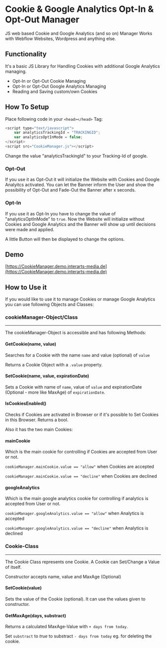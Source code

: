 # Cookie & Google Analytics Opt-In & Opt-Out Manager 
JS web based Cookie and Google Analytics (and so on) Manager
Works with Webflow Websites, Wordpress and anything else.

## Functionality
It's a basic JS Library for Handling Cookies with additional Google Analytics managing.
* Opt-In or Opt-Out Cookie Managing
* Opt-In or Opt-Out Google Analytics Managing
* Reading and Saving custom/own Cookies

## How To Setup
Place following code in your `<head></head>` Tag:
```javascript
<script type="text/javascript">
    var analyticsTrackingId = "TRACKINGID";
    var analyticsOptInMode = false;
</script>
<script src="CookieManager.js"></script>
```

Change the value "analyticsTrackingId" to your Tracking-Id of google.

### Opt-Out
If you use it as Opt-Out it will initialize the Website with Cookies and Google Analyitcs activated. 
You can let the Banner inform the User and show the possibility of Opt-Out and Fade-Out the Banner after x seconds.

### Opt-In
If you use it as Opt-In you have to change the value of "analyticsOptInMode" to `true`.
Now the Website will initialize without Cookies and Google Analytics and the Banner will show up until decisions were made and applied.

A little Button will then be displayed to change the options.

## Demo
[https://CookieManager.demo.interarts-media.de](https://CookieManager.demo.interarts-media.de)

## How to Use it
If you would like to use it to manage Cookies or manage Google Analytics you can use following Objects and Classes:

### cookieManager-Object/Class
---
The cookieManager-Object is accessible and has following Methods:

#### GetCookie(name, value)
Searches for a Cookie with the name `name` and value (optional) of `value`

Returns a Cookie Object with a `.value` property.

#### SetCookie(name, value, expirationDate)
Sets a Cookie with name of `name`, value of `value` and expirationDate (Optional - more like MaxAge) of `expirationDate`.

#### IsCookiesEnabled()
Checks if Cookies are activated in Browser or if it's possible to Set Cookies in this Browser. Returns a bool.

Also it has the two main Cookies:
#### mainCookie
Which is the main cookie for controlling if Cookies are accepted from User or not.

`cookieManager.mainCookie.value == "allow"` when Cookies are accepted

`cookieManager.mainCookie.value == "decline"` when Cookies are declined

#### googleAnalytics
Which is the main google analytics cookie for controlling if analytics is accepted from User or not.

`cookieManager.googleAnalytics.value == "allow"` when Analytics is accepted

`cookieManager.googleAnalytics.value == "decline"` when Analytics is declined

### Cookie-Class
---
The Cookie Class represents one Cookie. A Cookie can Set/Change a Value of itself.

Constructor accepts name, value and MaxAge (Optional)

#### SetCookie(value)
Sets the value of the Cookie (optional). It can use the values given to constructor.

#### GetMaxAge(days, substract)
Returns a calculated MaxAge-Value with `+ days from today`.

Set `substract` to *true* to substract `- days from today` eg. for deleting the cookie.
